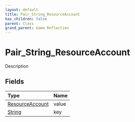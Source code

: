 ```yaml
---
layout: default
title: Pair_String_ResourceAccount
has_children: false
parent: Class
grand_parent: Game Reflection
---
```

# Pair_String_ResourceAccount
Description 

## Fields
| Type | Name |
|:-------------|:--------------|
| [ResourceAccount](/game-reflection/classes/resource_account.md) | value |
| [String](/game-reflection/components/string.md) | key |
